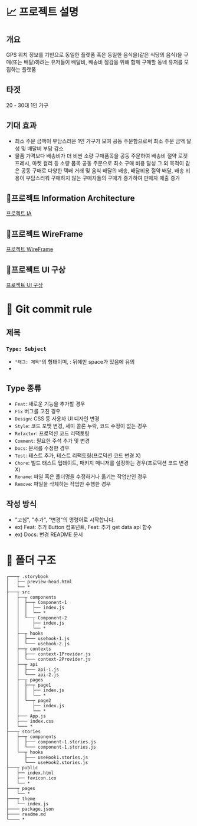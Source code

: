 # 📈 프로젝트 설명
## 개요 
GPS 위치 정보를 기반으로 동일한 플랫폼 혹은 동일한 음식을(같은 식당의 음식)을 구매(또는 배달)하려는 유저들이 배달비, 배송비 절감을 위해 함께 구매할 동네 유저를 모집하는 플랫폼

## 타겟
20 - 30대 1인 가구

## 기대 효과
- 최소 주문 금액이 부담스러운 1인 가구가 모여 공동 주문함으로써 최소 주문 금액 달성 및 배달비 부담 감소
- 물품 가격보다 배송비가 더 비싼 소량 구매품목을 공동 주문하여 배송비 절약
 로켓 프레시, 마켓 컬리 등 소량 품목 공동 주문으로 최소 구매 비용 달성
 그 외 목적이 같은 공동 구매로 다양한 택배 거래 및 음식 배달의 배송, 배달비용 절약
 배달, 배송 비용이 부담스러워 구매하지 않는 구매자들의 구매가 증가하여 판매자 매출 증가


## 📌프로젝트 Information Architecture
  [프로젝트 IA](https://docs.google.com/spreadsheets/d/1Gb6CBpAcqnGSLMFP5Sue8lDqQL61GiWwAf4RsqR2-uw/edit#gid=0)

## 📌프로젝트 WireFrame
  [프로젝트 WireFrame](https://www.figma.com/file/T14p4DVlr3JpM8CrCeZiB4/Indi-Town?node-id=0%3A1)

## 📌프로젝트 UI 구상
  [프로젝트 UI 구상](https://www.figma.com/file/T14p4DVlr3JpM8CrCeZiB4/Indi-Town?node-id=48%3A10)

# 📝 Git commit rule

## 제목 <br>
### `Type: Subject`
- `"태그: 제목"`의 형태이며, : 뒤에만 space가 있음에 유의
- 

## Type 종류
- `Feat`: 새로운 기능을 추가할 경우 
- `Fix` 버그를 고친 경우 
- `Design`: CSS 등 사용자 UI 디자인 변경 
- `Style`: 코드 포맷 변경, 세미 콜론 누락, 코드 수정이 없는 경우
- `Refactor`: 프로덕션 코드 리팩토링 
- `Comment`: 필요한 주석 추가 및 변경 
- `Docs`: 문서를 수정한 경우 
- `Test`: 테스트 추가, 테스트 리팩토링(프로덕션 코드 변경 X) 
- `Chore`: 빌드 태스트 업데이트, 패키지 매니저를 설정하는 경우(프로덕션 코드 변경 X) 
- `Rename`: 파일 혹은 폴더명을 수정하거나 옮기는 작업만인 경우 
- `Remove`: 파일을 삭제하는 작업만 수행한 경우

## 작성 방식
- "고침", "추가", "변경"의 명령어로 시작합니다.
- ex) Feat: 추가 Button 컴포넌트, Feat: 추가 get data api 함수
- ex) Docs: 변경 README 문서

# 📁 폴더 구조
```
┌───┬ .storybook
│   ├── preview-head.html
│   └── *
├───┬ src
│   ├──┬ components
│   │  ├──┬ Component-1
│   │  │  ├── index.js
│   │  │  └── *
│   │  └──┬ Component-2
│   │     ├── index.js
│   │     └── *
│   ├──┬ hooks
│   │  ├─── usehook-1.js
│   │  └─── usehook-2.js
│   ├──┬ contexts
│   │  ├─── context-1Provider.js
│   │  └─── context-2Provider.js
│   ├──┬ api
│   │  ├─── api-1.js
│   │  └─── api-2.js
│   ├──┬ pages
│   │  ├──┬ page1
│   │  │  ├── index.js
│   │  │  └── *
│   │  └──┬ page2
│   │     ├── index.js
│   │     └── *
│   ├─── App.js
│   ├─── index.css
│   └─── *
├───┬ stories
│   ├──┬ components
│   │  ├─── component-1.stories.js
│   │  └─── component-1.stories.js
│   └──┬ hooks
│      ├─── useHook1.stories.js
│      └─── useHook2.stories.js
├───┬ public
│   ├── index.html
│   ├── favicon.ico
│   └── *
├───┬ pages
│   └── *
├───┬ theme
│   └── index.js
├──── package.json
├──── readme.md
└──── *
```